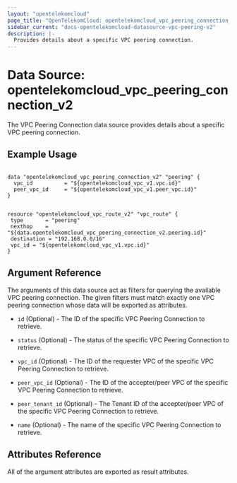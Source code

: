 ```yaml
---
layout: "opentelekomcloud"
page_title: "OpenTelekomCloud: opentelekomcloud_vpc_peering_connection_v2"
sidebar_current: "docs-opentelekomcloud-datasource-vpc-peering-v2"
description: |-
  Provides details about a specific VPC peering connection.
---
```


# Data Source: opentelekomcloud_vpc_peering_connection_v2

The VPC Peering Connection data source provides details about a specific VPC peering connection.


## Example Usage

 ```hcl

data "opentelekomcloud_vpc_peering_connection_v2" "peering" {
   vpc_id          = "${opentelekomcloud_vpc_v1.vpc.id}"
   peer_vpc_id     = "${opentelekomcloud_vpc_v1.peer_vpc.id}"
 }


resource "opentelekomcloud_vpc_route_v2" "vpc_route" {
  type       = "peering"
  nexthop    = "${data.opentelekomcloud_vpc_peering_connection_v2.peering.id}"
  destination = "192.168.0.0/16"
  vpc_id = "${opentelekomcloud_vpc_v1.vpc.id}"
}
 ```

## Argument Reference

The arguments of this data source act as filters for querying the available VPC peering connection.
The given filters must match exactly one VPC peering connection whose data will be exported as attributes.

* `id` (Optional) - The ID of the specific VPC Peering Connection to retrieve.

* `status` (Optional) - The status of the specific VPC Peering Connection to retrieve.

* `vpc_id` (Optional) - The ID of the requester VPC of the specific VPC Peering Connection to retrieve.

* `peer_vpc_id` (Optional) -  The ID of the accepter/peer VPC of the specific VPC Peering Connection to retrieve.

* `peer_tenant_id` (Optional) - The Tenant ID of the accepter/peer VPC of the specific VPC Peering Connection to retrieve.

* `name` (Optional) - The name of the specific VPC Peering Connection to retrieve.

## Attributes Reference

All of the argument attributes are exported as result attributes.